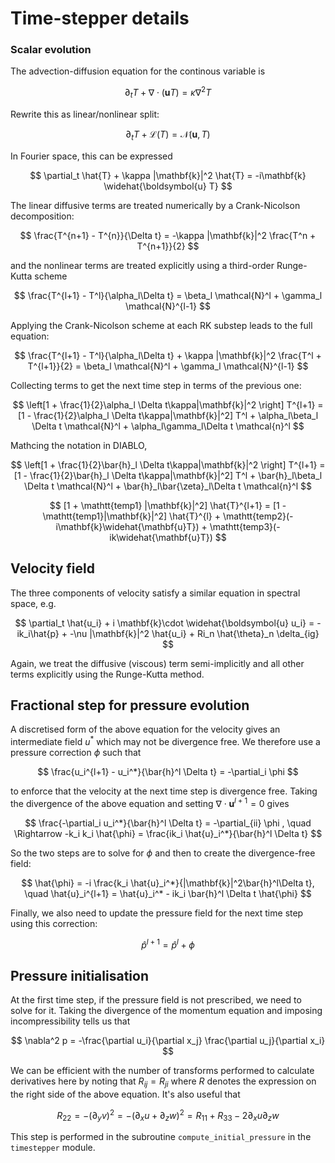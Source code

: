 # Time-stepper details

### Scalar evolution

The advection-diffusion equation for the continous variable is

$$
\partial_t T + \nabla \cdot(\boldsymbol{u} T) = \kappa \nabla^2 T
$$

Rewrite this as linear/nonlinear split:

$$
\partial_t T + \mathcal{L}(T) = \mathcal{N}(\boldsymbol{u}, T)
$$

In Fourier space, this can be expressed

$$
\partial_t \hat{T} + \kappa |\mathbf{k}|^2 \hat{T} = -i\mathbf{k} \widehat{\boldsymbol{u} T}
$$

The linear diffusive terms are treated numerically by a Crank-Nicolson decomposition:

$$
\frac{T^{n+1} - T^{n}}{\Delta t} = -\kappa |\mathbf{k}|^2 \frac{T^n + T^{n+1}}{2}
$$

and the nonlinear terms are treated explicitly using a third-order Runge-Kutta scheme

$$
\frac{T^{l+1} - T^l}{\alpha_l\Delta t} = \beta_l \mathcal{N}^l + \gamma_l \mathcal{N}^{l-1}
$$

Applying the Crank-Nicolson scheme at each RK substep leads to the full equation:

$$
\frac{T^{l+1} - T^l}{\alpha_l\Delta t} + \kappa |\mathbf{k}|^2 \frac{T^l + T^{l+1}}{2} = \beta_l \mathcal{N}^l + \gamma_l \mathcal{N}^{l-1}
$$

Collecting terms to get the next time step in terms of the previous one:

$$
\left[1 + \frac{1}{2}\alpha_l \Delta t\kappa|\mathbf{k}|^2 \right] T^{l+1} = [1 - \frac{1}{2}\alpha_l \Delta t\kappa|\mathbf{k}|^2] T^l + \alpha_l\beta_l \Delta t \mathcal{N}^l + \alpha_l\gamma_l\Delta t \mathcal{n}^l
$$

Mathcing the notation in DIABLO, 

$$
\left[1 + \frac{1}{2}\bar{h}_l \Delta t\kappa|\mathbf{k}|^2 \right] T^{l+1} = [1 - \frac{1}{2}\bar{h}_l \Delta t\kappa|\mathbf{k}|^2] T^l + \bar{h}_l\beta_l \Delta t \mathcal{N}^l + \bar{h}_l\bar{\zeta}_l\Delta t \mathcal{n}^l
$$

$$
[1 + \mathtt{temp1} |\mathbf{k}|^2] \hat{T}^{l+1} = [1 - \mathtt{temp1}|\mathbf{k}|^2] \hat{T}^{l} + \mathtt{temp2}(-i\mathbf{k}\widehat{\mathbf{u}T}) + \mathtt{temp3}(-ik\widehat{\mathbf{u}T})
$$

## Velocity field
The three components of velocity satisfy a similar equation in spectral space, e.g.

$$
\partial_t \hat{u_i} + i \mathbf{k}\cdot \widehat{\boldsymbol{u} u_i} = -ik_i\hat{p} + -\nu |\mathbf{k}|^2 \hat{u_i} + Ri_n \hat{\theta}_n \delta_{ig}
$$

Again, we treat the diffusive (viscous) term semi-implicitly and all other terms explicitly using the Runge-Kutta method.

## Fractional step for pressure evolution
A discretised form of the above equation for the velocity gives an intermediate field $u^*$ which may not be divergence free.
We therefore use a pressure correction $\phi$ such that

$$
\frac{u_i^{l+1} - u_i^*}{\bar{h}^l \Delta t} = -\partial_i \phi
$$

to enforce that the velocity at the next time step is divergence free.
Taking the divergence of the above equation and setting $\nabla \cdot \boldsymbol{u}^{l+1}=0$ gives

$$
\frac{-\partial_i u_i^*}{\bar{h}^l \Delta t} = -\partial_{ii} \phi , \quad \Rightarrow -k_i k_i \hat{\phi} = \frac{ik_i \hat{u}_i^*}{\bar{h}^l \Delta t}
$$

So the two steps are to solve for $\phi$ and then to create the divergence-free field:

$$
\hat{\phi} = -i  \frac{k_i \hat{u}_i^*}{|\mathbf{k}|^2\bar{h}^l\Delta t}, \quad \hat{u}_i^{l+1} = \hat{u}_i^* - ik_i \bar{h}^l \Delta t \hat{\phi}
$$

Finally, we also need to update the pressure field for the next time step using this correction:

$$
\hat{p}^{l+1} = \hat{p}^l + \phi
$$

## Pressure initialisation
At the first time step, if the pressure field is not prescribed, we need to solve for it.
Taking the divergence of the momentum equation and imposing incompressibility tells us that

$$
\nabla^2 p = -\frac{\partial u_i}{\partial x_j} \frac{\partial u_j}{\partial x_i}
$$

We can be efficient with the number of transforms performed to calculate derivatives here by noting that $R_{ij}=R_{ji}$ where $R$ denotes the expression on the right side of the above equation.
It's also useful that

$$
R_{22} = -(\partial_y v)^2 = -(\partial_x u + \partial_z w)^2 = R_{11} + R_{33} - 2\partial_x u \partial_z w
$$

This step is performed in the subroutine `compute_initial_pressure` in the `timestepper` module.